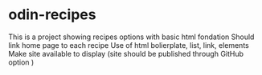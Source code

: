# odin-recipes

This is a project showing recipes options with basic html fondation
Should link home page to each recipe
Use of html bolierplate, list, link, elements
Make site available to display (site should be published through GitHub option )